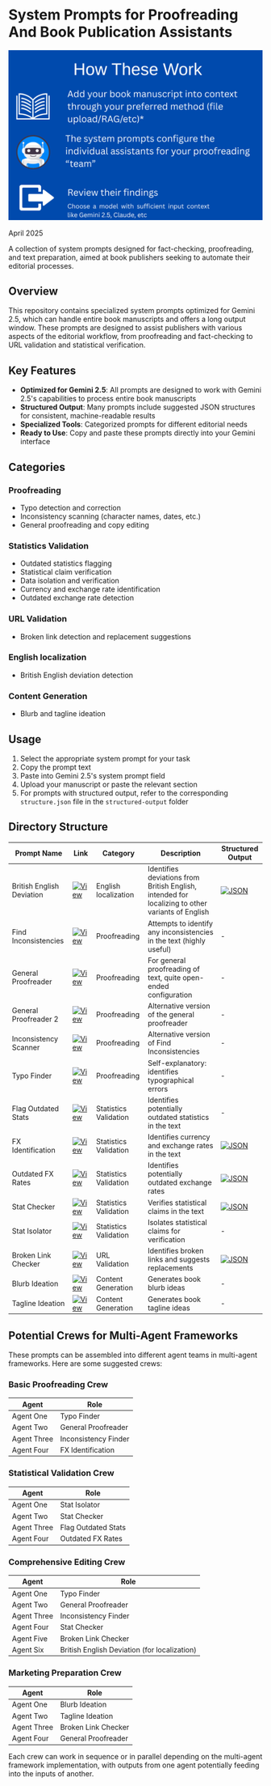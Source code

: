 # System Prompts for Proofreading And Book Publication Assistants

![alt text](banner.png)

April 2025

A collection of system prompts designed for fact-checking, proofreading, and text preparation, aimed at book publishers seeking to automate their editorial processes.

## Overview

This repository contains specialized system prompts optimized for Gemini 2.5, which can handle entire book manuscripts and offers a long output window. These prompts are designed to assist publishers with various aspects of the editorial workflow, from proofreading and fact-checking to URL validation and statistical verification.

## Key Features

- **Optimized for Gemini 2.5**: All prompts are designed to work with Gemini 2.5's capabilities to process entire book manuscripts
- **Structured Output**: Many prompts include suggested JSON structures for consistent, machine-readable results
- **Specialized Tools**: Categorized prompts for different editorial needs
- **Ready to Use**: Copy and paste these prompts directly into your Gemini interface

## Categories

### Proofreading
- Typo detection and correction
- Inconsistency scanning (character names, dates, etc.)
- General proofreading and copy editing

### Statistics Validation
- Outdated statistics flagging
- Statistical claim verification
- Data isolation and verification
- Currency and exchange rate identification
- Outdated exchange rate detection

### URL Validation
- Broken link detection and replacement suggestions

### English localization
- British English deviation detection

### Content Generation
- Blurb and tagline ideation

## Usage

1. Select the appropriate system prompt for your task
2. Copy the prompt text
3. Paste into Gemini 2.5's system prompt field
4. Upload your manuscript or paste the relevant section
5. For prompts with structured output, refer to the corresponding `structure.json` file in the `structured-output` folder

## Directory Structure

| Prompt Name | Link | Category | Description | Structured Output |
|-------------|------|----------|-------------|------------------|
| British English Deviation | [![View](https://img.shields.io/badge/View-blue)](language/british-english-deviation.md) | English localization | Identifies deviations from British English, intended for localizing to other variants of English | [![JSON](https://img.shields.io/badge/JSON-Schema-lightgrey)](structured-output/british-english-structure.json) |
| Find Inconsistencies | [![View](https://img.shields.io/badge/View-green)](proofreaders/find-inconsistencies.md) | Proofreading | Attempts to identify any inconsistencies in the text (highly useful) | - |
| General Proofreader | [![View](https://img.shields.io/badge/View-green)](proofreaders/general.md) | Proofreading | For general proofreading of text, quite open-ended configuration | - |
| General Proofreader 2 | [![View](https://img.shields.io/badge/View-green)](proofreaders/general2.md) | Proofreading | Alternative version of the general proofreader | - |
| Inconsistency Scanner | [![View](https://img.shields.io/badge/View-green)](proofreaders/inconsistency-scanner2.md) | Proofreading | Alternative version of Find Inconsistencies | - |
| Typo Finder | [![View](https://img.shields.io/badge/View-green)](proofreaders/typo-finder.md) | Proofreading | Self-explanatory: identifies typographical errors | - |
| Flag Outdated Stats | [![View](https://img.shields.io/badge/View-orange)](statistics/flag-outdated-stats.md) | Statistics Validation | Identifies potentially outdated statistics in the text | - |
| FX Identification | [![View](https://img.shields.io/badge/View-orange)](statistics/fx-identification.md) | Statistics Validation | Identifies currency and exchange rates in the text | [![JSON](https://img.shields.io/badge/JSON-Schema-lightgrey)](structured-output/fx-identification-structure.json) |
| Outdated FX Rates | [![View](https://img.shields.io/badge/View-orange)](statistics/outdated-fx-rates.md) | Statistics Validation | Identifies potentially outdated exchange rates | [![JSON](https://img.shields.io/badge/JSON-Schema-lightgrey)](structured-output/outdated-fx-rates-structure.json) |
| Stat Checker | [![View](https://img.shields.io/badge/View-orange)](statistics/stat-checker.md) | Statistics Validation | Verifies statistical claims in the text | [![JSON](https://img.shields.io/badge/JSON-Schema-lightgrey)](structured-output/stat-checker-structure.json) |
| Stat Isolator | [![View](https://img.shields.io/badge/View-orange)](statistics/stat-isolator.md) | Statistics Validation | Isolates statistical claims for verification | - |
| Broken Link Checker | [![View](https://img.shields.io/badge/View-red)](url-validation/broken-link-checker.md) | URL Validation | Identifies broken links and suggests replacements | [![JSON](https://img.shields.io/badge/JSON-Schema-lightgrey)](structured-output/broken-link-checker-structure.json) |
| Blurb Ideation | [![View](https://img.shields.io/badge/View-purple)](blurb-ideation.md) | Content Generation | Generates book blurb ideas | - |
| Tagline Ideation | [![View](https://img.shields.io/badge/View-purple)](tagline-ideation.md) | Content Generation | Generates book tagline ideas | - |

## Potential Crews for Multi-Agent Frameworks

These prompts can be assembled into different agent teams in multi-agent frameworks. Here are some suggested crews:

### Basic Proofreading Crew

| Agent | Role |
|-------|------|
| Agent One | Typo Finder |
| Agent Two | General Proofreader |
| Agent Three | Inconsistency Finder |
| Agent Four | FX Identification |

### Statistical Validation Crew

| Agent | Role |
|-------|------|
| Agent One | Stat Isolator |
| Agent Two | Stat Checker |
| Agent Three | Flag Outdated Stats |
| Agent Four | Outdated FX Rates |

### Comprehensive Editing Crew

| Agent | Role |
|-------|------|
| Agent One | Typo Finder |
| Agent Two | General Proofreader |
| Agent Three | Inconsistency Finder |
| Agent Four | Stat Checker |
| Agent Five | Broken Link Checker |
| Agent Six | British English Deviation (for localization) |

### Marketing Preparation Crew

| Agent | Role |
|-------|------|
| Agent One | Blurb Ideation |
| Agent Two | Tagline Ideation |
| Agent Three | Broken Link Checker |
| Agent Four | General Proofreader |

Each crew can work in sequence or in parallel depending on the multi-agent framework implementation, with outputs from one agent potentially feeding into the inputs of another.